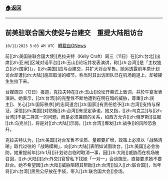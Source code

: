 ###  [:house:返回](README.md)
---


## 前美驻联合国大使促与台建交　重提大陆阻访台
`10/12/2023 5:03 AM UTC ` [轉載自GNews](https://gnews.org/articles/1822536)

前[[zh:美国驻联合国大使]]克拉夫特（Kelly Craft）周三（11日）在[[zh:台北]]出席[[zh:亚洲]]区域对话平台[[zh:玉山]]论坛并发表演讲，称[[zh:台湾]]是「主权独立[[zh:国家]]」，[[zh:美国]]应与台建交，并扩大对台军售。她另透露前年原计划访台却遭[[zh:大陆]]施压取消的细节，称当时其出访团队已在机场跑道上，却被硬生生拉下来。

台媒周四（12日）报道，克拉夫特在[[zh:玉山]]论坛开幕式上致词，并於午宴发表演讲。她表示，[[zh:台湾]]的完整性不断地遭到在明在暗的威胁，尊重[[zh:民主]]、关心[[zh:国际秩序]]的志同道合[[zh:国家]]有责任给予[[zh:台湾]]支持与保证，深信[[zh:美国]]对防衞[[zh:台湾]]有坚定承诺。她又指，[[zh:乌克兰]]与[[zh:台湾]]不是二择其一的问题，而是必须兼顾的关系，如西方允许[[zh:俄罗斯]]征服[[zh:乌克兰]]，将是对[[zh:大陆]]示弱，[[zh:台湾]]爆发[[zh:战争]]的风险恐急升。

克拉夫特认为，[[zh:美国]]对台军售不论质、量都要扩增，政策上必须以「战略清晰」取代过往的「战略模糊」，向[[zh:大陆]]表明如试图攻台，[[zh:美国]]必会协防。她重提前年[[zh:1月]]计划访台临时取消一事，因[[zh:大陆]]威胁而在机场被召回，[[zh:大陆]][[zh:外交]]官曾私下找她「一对一」会谈施压，直接要求她不要赴台。她不希望因[[zh:大陆]]威胁阻碍其帮助[[zh:台湾]]加入[[zh:联合国]]，当年将[[zh:台湾]]黑熊公仔放在手袋，带入[[zh:联合国大会]]会场。
